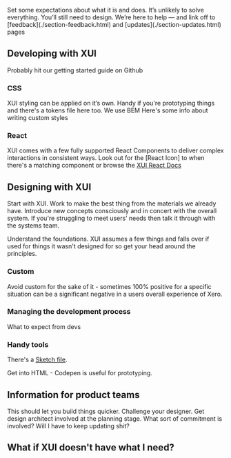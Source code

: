 <p class="intro">
	Set some expectations about what it is and does. It’s unlikely to solve everything. You’ll still need to design. We’re here to help — and link off to [feedback](./section-feedback.html) and [updates](./section-updates.html) pages
<p>

## Developing with XUI

Probably hit our getting started guide on Github

### CSS

XUI styling can be applied on it’s own.
Handy if you're prototyping things and there's a tokens file here too.
We use BEM
Here's some info about writing custom styles

### React

XUI comes with a few fully supported React Components to deliver complex interactions in consistent ways.
Look out for the [React Icon] to when there's a matching component or browse the [XUI React Docs](https://github.dev.xero.com/pages/UXE/Components-Registry/)



## Designing with XUI

Start with XUI. Work to make the best thing from the materials we already have. Introduce new concepts consciously and in concert with the overall system. If you're struggling to meet users’ needs then talk it through with the systems team.

Understand the foundations. XUI assumes a few things and falls over if used for things it wasn't designed for so get your head around the principles.

### Custom

Avoid custom for the sake of it - sometimes 100% positive for a specific situation can be a significant negative in a users overall experience of Xero.

### Managing the development process

What to expect from devs

### Handy tools

There's a [Sketch file](https://github.dev.xero.com/designers/xui-toolkit).

Get into HTML - Codepen is useful for prototyping.






## Information for product teams

This should let you build things quicker.
Challenge your designer.
Get design architect involved at the planning stage.
What sort of commitment is involved? Will I have to keep updating shit?

## What if XUI doesn't have what I need?
